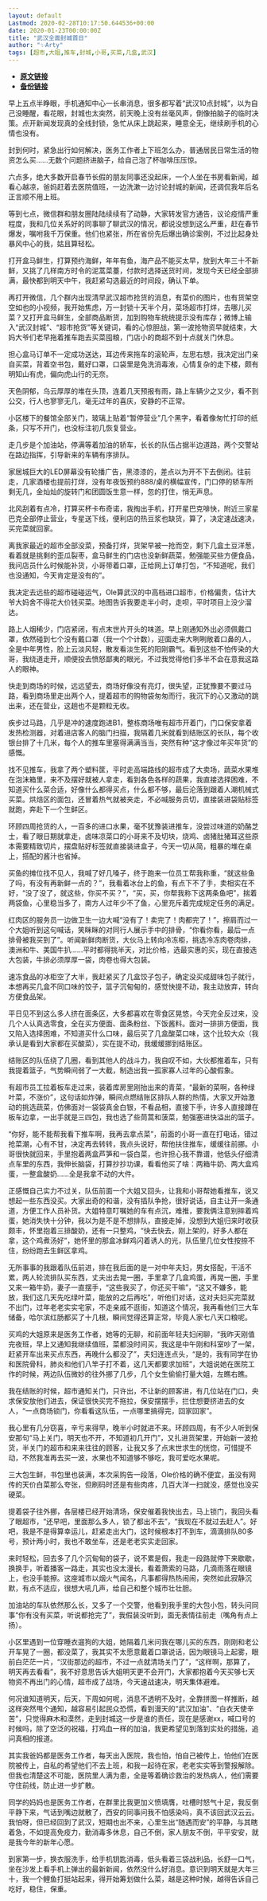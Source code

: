 ```yaml
---
layout: default
Lastmod: 2020-02-28T10:17:50.644536+00:00
date: 2020-01-23T00:00:00Z
title: "武汉全面封城首日"
author: "✨Arty"
tags: [超市,大姐,推车,封城,小哥,买菜,几盒,武汉]
---
```


* [**原文链接**](https://mp.weixin.qq.com/s/kljIX1EHWauAx6hOx1XcSQ)
* [**备份链接**](http://archive.ph/si7Mq)


早上五点半睁眼，手机通知中心一长串消息，很多都写着“武汉10点封城”，以为自己没睡醒，看花眼，封城也太突然，前天晚上没有丝毫风声，倒像拍脑子的临时决策。点开新闻发现真的全线封锁，急忙从床上跳起来，睡意全无，继续刷手机的心情也没有。

封到何时，紧急出行如何解决，医务工作者上下班怎么办，普通居民日常生活的物资怎么买……无数个问题挤进脑子，给自己泡了杯咖啡压压惊。

六点多，绝大多数开启春节长假的朋友同事还没起床，一个人坐在书房看新闻，越看心越凉，爸妈赶着去医院值班，一边洗漱一边讨论封城的新闻，还调侃我年后名正言顺不用上班。

等到七点，微信群和朋友圈陆陆续续有了动静，大家转发官方通告，议论疫情严重程度，我和几位关系好的同事聊了聊武汉的情况，都说没想到这么严重，赶在春节爆发，嘱咐我千万保重。他们也紧张，所在省份先后爆出确诊案例，不过比起身处暴风中心的我，姑且算轻松。

打开盒马鲜生，打算预约海鲜，年年有鱼，海产品不能买太早，放到大年三十不新鲜，又挑了几样南方时令的泥蒿菜薹，付款时选择送货时间，发现今天已经全部排满，最快都到明天中午，我赶紧勾选最近的时间段，确认下单。

再打开微信，几个群内出现清早武汉超市抢货的消息，有菜价的图片，也有货架空空如也的小视频，我开始焦虑，万一封锁十天半个月，菜场超市打烊，去哪儿买菜？又打开盒马鲜生，全部商品断货，加到购物车统统提示没有库存；微博上输入“武汉封城”、“超市抢货”等关键词，看的心惊胆战，第一波抢物资早就结束，大妈大爷们老早拖着推车跑去买菜囤粮，门店小的商超不到十点就关门休息。

担心盒马订单不一定成功送达，耳边传来拖车的滚轮声，左思右想，我决定出门亲自买菜，背着空书包，戴好口罩，口袋里是免洗消毒液，心情复杂的走下楼，颇有明知山有虎，偏向虎山行的无奈。

天色阴郁，乌云厚厚的堆在头顶，连着几天预报有雨，路上车辆少之又少，看不到公交，行人也寥寥无几，毫无过年的喜庆，安静的不正常。

小区楼下的餐馆全部关门，玻璃上贴着“暂停营业”几个黑字，看着像匆忙打印的纸条，只写不开门，也没标注初几恢复营业。

走几步是个加油站，停满等着加油的轿车，长长的队伍占据半边道路，两个交警站在路边指挥，引导新来的车辆有序排队。

家居城巨大的LED屏幕没有轮播广告，黑漆漆的，差点以为开不下去倒闭。往前走，几家酒楼也提前打烊，没有年夜饭预约888/桌的横幅宣传，门口停的轿车所剩无几，金灿灿的旋转门和团圆饭生意一样，忽的打住，悄无声息。

北风刮着有点冷，打算买杯卡布奇诺，我掏出手机，打开星巴克啡快，附近三家星巴克全部停止营业，专星送下线，便利店的热豆浆也缺货，算了，决定速战速决，买完菜就回家。

离我家最近的超市全部没菜，预备打烊，货架早被一抢而空，剩下几盒土豆洋葱，看着就是挑剩的歪瓜裂枣，盒马鲜生的门店也没新鲜蔬菜，勉强能买些方便食品，我问店员什么时候能补货，小哥带着口罩，正给网上订单打包，“不知道呢，我们也没通知，今天肯定是没有的”。

我决定去远些的超市碰碰运气，Ole算武汉的中高档进口超市，价格偏贵，估计大爷大妈舍不得花大价钱买菜。地图告诉我要走半小时，走呗，平时项目上没少溜达。

路上人烟稀少，门店紧闭，有点末世片开头的味道。早上刚通知外出必须佩戴口罩，依然碰到七个没有戴口罩（我一个个计数），迎面走来大咧咧敞着口鼻的人，全是中年男性，脸上云淡风轻，散发看淡生死的阳刚霸气。看到这些不怕传染的大哥，我绕道走开，顺便投去愤怒鄙夷的眼光，不过我觉得他们多半不会在意我这路人的眼神。

快走到商场的时候，远远望去，商场好像没有亮灯，很失望，正犹豫要不要过马路，看到商场里走出两个人，提着超市的购物袋匆匆而行，我沉下的心又激动的跳出来，还在营业，这趟也不是颗粒无收。

疾步过马路，几乎是冲的速度跑进B1，整栋商场唯有超市开着门，门口保安拿着发热检测器，对着进店客人的脑门扫描，我隔着几米就看到结账区的长队，每个收银台排了十几米，每个人的推车里塞得满满当当，突然有种“这才像过年买年货”的感慨。

找不见推车，我拿了两个塑料筐，平时走高端路线的超市成了大卖场，蔬菜水果堆在泡沫箱里，来不及摆好就被人拿走，看到各色各样的蔬果，我直接选择困难，不知道买什么菜合适，好像什么都得买点，什么都不够，最后沦落到跟着人潮机械式买菜。烘焙区的面包，还冒着热气就被夹走，不必喊服务员切，直接装进袋贴标签就跑，奔赴下一个生鲜区。

环顾四周抢货的人，一百多的进口水果，毫不犹豫装进推车，没尝过味道的奶酪芝士，看了眼日期就拿走，卤味凉菜口的小哥来不及切块，烧鸡、卤猪肚猪耳这些原本需要精致切片，摆盘贴好标签就直接装进盒子，今天一切从简，粗暴的堆在桌上，搭配的酱汁也省掉。

买鱼的摊位找不见人，我喊了好几嗓子，终于跑来一位员工帮我称重，“就这些鱼了吗，有没有再新鲜一点的？”，我看着冰台上的鱼，有点下不了手，卖相实在不好，“没了没了，就这些，你买不买？”，“买，买，你帮我称下这两条鱼吧”，揣着两袋鱼，心里稳当多了，南方人过年少不了鱼，心里充斥着完成规定任务的满足。

红肉区的服务员一边做卫生一边大喊“没有了！卖完了！肉都完了！”，擦肩而过一个大姐听到这句喊话，笑眯眯的对同行人展示手中的排骨，“你看你看，最后一点排骨被我买到了”。听闻新鲜肉断货，大伙马上转向冷冻柜，挑选冷冻肉卷肉排，澳洲和牛、美国牛扒……平时都得挑半天，对比价格，选最实惠的买，现在直接选大包装，牛排必须厚厚一袋，肉卷也得大包装。

速冻食品的冰柜空了大半，我赶紧买了几盒饺子包子，确定没买成甜味包子就行，本想再买几盒不同口味的饺子，篮子沉甸甸的，感觉快提不动，我主动放弃，转向方便食品架。

平日见不到这么多人挤在面条区，大多都喜欢在零食区晃悠，今天完全反过来，没几个人认真选零食，全在买方便面、面条粉丝、下饭酱料。面对一排排方便面，我又陷入选择困难，不知道买什么口味，最后买了几盒酸菜口味，这个比较大众（我承认是看到大家都在买酸菜），实在提不动，我缓缓挪到结账区。

结账区的队伍绕了几圈，看到其他人的战斗力，我自叹不如，大伙都推着车，只有我提着篮子，气势瞬间弱了一大截，制造出我一孤家寡人过年的心酸假象。

有超市员工拉着板车走过来，装着库房里刚抬出来的青菜，“最新的菜啊，各种绿叶菜，不涨价”，这句话如炸弹，瞬间点燃结账区排队人群的热情，大家又开始激动的挑选蔬菜，仿佛面对一袋袋真金白银，不看品相，直接下手，许多人直接蹲在板车边拿，一出手就是三四包，我也选了些茼蒿和菠菜，勉强塞进快溢出的篮子。

“你好，能不能帮我看下推车啊，我再去拿点菜”，前面的小哥一直在打电话，错过抢菜潮，心有不甘，决定再去转转，我点头说好，帮他扶住推车，缓缓往前挪。小哥很快就回来，手里抱着两盒芦笋和一袋白菜，也许担心我不靠谱，他低头仔细清点车里的东西，我伸长脑袋，打算抄抄功课，看看他买了啥：两箱牛奶、两大盒鸡蛋，一整盒酸奶……全是我拿不动的大件。

正感慨自己实力不过关，队伍前面一个大姐又回头，让我和小哥帮她看推车，说又想起一些东西没买。大家出奇的和谐，没有插队争抢，很好说话，自主让开一条通道，方便工作人员补货。大姐特意叮嘱她的车有点沉，难推，要我俩注意别摔着鸡蛋，她消失快十分钟，我以为是不是不想排队，直接走掉，没想到大姐归来时收获颇丰，怀里抱着三排酸奶，还有一只整鸡，“快去快去，刚上架的，好多人都在拿，这个鸡煮汤好”，她怀里的那盒冰鲜鸡闪着诱人的光，队伍里几位女性按捺不住，纷纷跑去生鲜区拿鸡。

无所事事的我跟着队伍前进，排在我后面的是一对中年夫妇，男女搭配，干活不累，两人轮流排队买东西，丈夫出去晃一圈，手里拿了几盒鸡蛋，再晃一圈，手里又来一箱牛奶，妻子一直摆手，“这些我买了，你还买干嘛”，“这又不嫌多，能放，我们这几天先吃绿叶菜，能放的之后再吃”，听他们对话，这对夫妇买完菜就不出门，过年老老实实宅家，不走亲戚不逛街，知道这个情况，我再看他们三大车储备，哈尔滨红肠都买了十几根，瞬间觉得还算正常，毕竟人家七八天口粮呢。

买鸡的大姐原来是医务工作者，她等的无聊，和前面年轻夫妇闲聊，“我昨天刚值完夜班，早上又通知我继续值班，菜都没时间买，我这是中午刚和科室吵了一架，赶紧开车出来买点东西，再晚什么都没了”，夫妇连连点头，“是的，我有同学在协和医院骨科，肺炎和他们八竿子打不着，这几天都要求加班”，大姐说她在医院工作的时候，两边队伍微妙的往外挪了几步，几个女生偷偷打量大姐，左瞧右瞧。

我在结账的时候，超市通知关门，只许出，不让新的顾客进，有几位站在门口，央求保安放他们进去，保证很快买完不拖拉，保安摆摆手，拦住想要挤进去的女人，“一点商场锁门，你看看这队伍，一点哪里搞得完，回家回家”。

我心里有几分窃喜，辛亏来得早，晚半小时就进不来。环顾四周，有不少人听到保安那句“马上关门，明天也不开，不知道初几开门”，又扎进货架里，开始新一波抢货，半关门的超市和来来往往的顾客，让我又多了点末世求生的恍惚，可惜提不动，不然我准再去买一波，水果也不知道够不够吃，我可爱吃水果呢。

三大包生鲜，书包里也装满，本次采购告一段落，Ole价格的确不便宜，虽没有网传的天价白菜那么夸张，但刷码时还是有些肉疼，几百大洋一扫就没，感觉也没买硬菜。

提着袋子往外挪，各层楼已经开始清场，保安催着我快出去，马上锁门，我回头看了眼超市，“还早吧，里面那么多人，锁了都出不去”，“我现在不就过去赶人”。好吧，我是不是得算幸运儿，赶紧走出大门，这时候根本打不到车，滴滴排队80多号，预计两小时，我也不敢坐车，还是老老实实走回家。

来时轻松，回去多了几个沉甸甸的袋子，说不累是假，我走一段路就停下来歇歇，换换手，听着播客一路走，其实也没太漫长，看着萧索的马路，几滴雨落在眼镜上，也没手能擦。这座城市以烟火气闻名，凡事都得热热闹闹，突然如此寂静沉默，有点不适应，很想大吼几声，给自己和整个城市壮壮胆。

加油站的车队依然那么长，又多了一个交警，他看到我手里的大包小包，转头问同事“你有没有买菜，听说都抢完了”，我假装没听到，面无表情往前走（嘴角有点上扬）。

小区里遇到一位穿睡衣遛狗的大姐，她隔着几米问我在哪儿买的东西，刚刚和老公开车晃了一圈，都没菜了，我其实不太愿意戴着口罩说话，因为眼镜马上起雾，眼前白茫茫一片，“汉街那边的超市，不过一点就清场关门了”，“这样啊，那算了，明天再去看看”，我不好意思告诉大姐明天更不会开门，大家都抱着今天买够七天物资不再出门的心情，超市成了战场，今天速战速决，明天集体避难。

何况谁知道明天，后天，下周如何呢，消息不透明不及时，全靠拼图一样推断，越这样突然甩个通知，越容易引起民众恐慌，看到漫天的“武汉加油”、“白衣天使辛苦”，只觉得麻木和漠然，走到封城这一步是谁的责任，现在是感谢xx，喊口号的时候吗，除了空泛的祝福，打鸡血一样的加油，我更希望见到落到实处的措施，追问真相的报道。

其实我爸妈都是医务工作者，每天出入医院，我也怕，怕自己被传上，怕他们在医院被传上，自私的希望他们不去上班，和我一起待在家，老老实实等到警报解除。但我也清楚这不可能，医院里人满为患，全是等着确诊救治的发热病人，他们需要守住前线，防止进一步扩散。

同学的妈妈也是医务工作者，在群里比我更加义愤填膺，吐槽时怒气十足，我反倒平静下来，气话到嘴边就散了，西安的同事问我不怕感染吗，真不该回武汉云云。我怕呀，但已经回到了武汉，短期也出不来，心里生出“随遇而安”的平静，与其瞎着急，不如提高免疫力，勤消毒多休息，自己不倒，家人朋友不倒，平平安安，就是我今年的新年心愿。

到家第一步，换衣服洗手，给手机钥匙消毒，低头看着三袋战利品，长舒一口气，坐在沙发上看手机上弹出的最新新闻，依然没什么好消息。意识到明天就是大年三十，我一个鲤鱼打挺站起来，得开始筹划做什么菜，越是这种时候，越得告诉自己吃好，稳住，保重。

